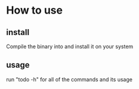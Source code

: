 # How to use

## install
Compile the binary into and install it on your system

## usage 
run "todo -h" for all of the commands and its usage
